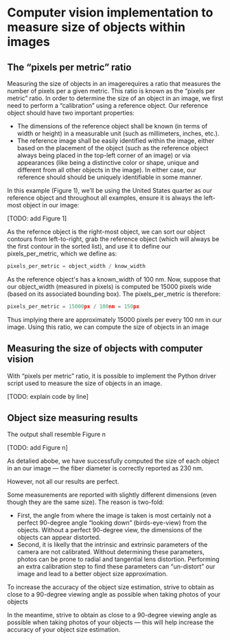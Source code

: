 # Computer vision implementation to measure size of objects within images

## The “pixels per metric” ratio

Measuring the size of objects in an imagerequires a ratio that measures the number of pixels per a given metric. This ratio is known as the “pixels per metric” ratio. In order to determine the size of an object in an image, we first need to perform a “calibration” using a reference object. Our reference object should have two important properties:
* The dimensions of the reference object shall be known (in terms of width or height) in a measurable unit (such as millimeters, inches, etc.).
* The reference image shall be easily identified within the image, either based on the placement of the object (such as the reference object always being placed in the top-left corner of an image) or via appearances (like being a distinctive color or shape, unique and different from all other objects in the image). In either case, our reference should should be uniquely identifiable in some manner.

In this example (Figure 1), we’ll be using the United States quarter as our reference object and throughout all examples, ensure it is always the left-most object in our image:

[TODO: add Figure 1]

As the refernce object is the right-most object, we can sort our object contours from left-to-right, grab the reference object (which will always be the first contour in the sorted list), and use it to define our pixels_per_metric, which we define as:

```python
pixels_per_metric = object_width / know_width
```

As the reference object's has a known_width of 100 nm. Now, suppose that our object_width (measured in pixels) is computed be 15000 pixels wide (based on its associated bounding box). The pixels_per_metric is therefore:

```python
pixels_per_metric = 15000px / 100nm = 150px
```

Thus implying there are approximately 15000 pixels per every 100 nm in our image. Using this ratio, we can compute the size of objects in an image

## Measuring the size of objects with computer vision

With “pixels per metric” ratio, it is possible to implement the Python driver script used to measure the size of objects in an image.

[TODO: explain code by line]

## Object size measuring results

The output shall resemble Figure n

[TODO: add Figure n]

As detalied abobe, we have successfully computed the size of each object in an our image — the fiber diameter is correctly reported as 230 nm.

However, not all our results are perfect.

Some measurements are reported with slightly different dimensions (even though they are the same size). The reason is two-fold:

* First, the angle from where the image is taken is most certainly not a perfect 90-degree angle “looking down” (birds-eye-view) from the objects. Without a perfect 90-degree view, the dimensions of the objects can appear distorted.
* Second, it is likelly that the intrinsic and extrinsic parameters of the camera are not calibrated. Without determining these parameters, photos can be prone to radial and tangential lens distortion. Performing an extra calibration step to find these parameters can “un-distort” our image and lead to a better object size approximation.

To increase the accuracy of the object size estimation, strive to obtain as close to a 90-degree viewing angle as possible when taking photos of your objects

In the meantime, strive to obtain as close to a 90-degree viewing angle as possible when taking photos of your objects — this will help increase the accuracy of your object size estimation.
